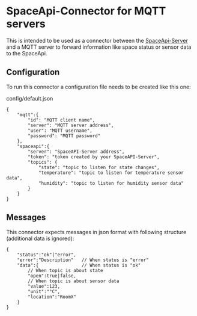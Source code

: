 # SpaceApi-Connector for MQTT servers
This is intended to be used as a connector between the [SpaceApi-Server](https://github.com/vspaceone/SpaceAPI-Server) and a MQTT server to forward information like space status or sensor data to the SpaceApi.

## Configuration
To run this connector a configuration file needs to be created like this one:

config/default.json
```
{
    "mqtt":{
        "id": "MQTT client name",
        "server": "MQTT server address",
        "user": "MQTT username",
        "password": "MQTT password"
    },
    "spaceapi":{
        "server": "SpaceAPI-Server address",
        "token": "token created by your SpaceAPI-Server",
        "topics": {
            "state": "topic to listen for state changes",
            "temperature": "topic to listen for temperature sensor data",
            "humidity": "topic to listen for humidity sensor data"
        }
    }
}
```

## Messages
This connector expects messages in json format with following structure (additional data is ignored):

```
{
    "status":"ok"|"error",
    "error":"Description"   // When status is "error"
    "data":{                // When status is "ok"
        // When topic is about state
        "open":true|false,
        // When topic is about sensor data
        "value":123,
        "unit":"°C",
        "location":"RoomX"
    }
}
```